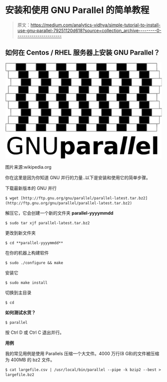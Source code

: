 # 安装和使用 GNU Parallel 的简单教程

> 原文：<https://medium.com/analytics-vidhya/simple-tutorial-to-install-use-gnu-parallel-79251120d618?source=collection_archive---------0----------------------->

## 如何在 Centos / RHEL 服务器上安装 GNU Parallel？

![](img/7639d00607730401cdac6a8e20790a28.png)

图片来源:wikipedia.org

你在这里是因为你知道 GNU 并行的力量..以下是安装和使用它的简单步骤。

下载最新版本的 GNU 并行

```
$ wget [http://ftp.gnu.org/gnu/parallel/parallel-latest.tar.bz2](http://ftp.gnu.org/gnu/parallel/parallel-latest.tar.bz2)
```

解压它，它会创建一个新的文件夹 **parallel-yyyymmdd**

```
$ sudo tar xjf parallel-latest.tar.bz2
```

更改到新文件夹

```
$ cd **parallel-yyyymmdd**
```

在你的机器上构建软件

```
$ sudo ./configure && make
```

安装它

```
$ sudo make install
```

切换到主目录

```
$ cd
```

**如何测试水货？**

```
$ parallel
```

按 Ctrl D 或 Ctrl C 退出并行。

**用例**

我的常见用例是使用 Parallels 压缩一个大文件。4000 万行(8 GB)的文件被压缩为 400MB 的 bz2 文件。

```
$ cat largefile.csv | /usr/local/bin/parallel --pipe -k bzip2 --best > largefile.bz2
```